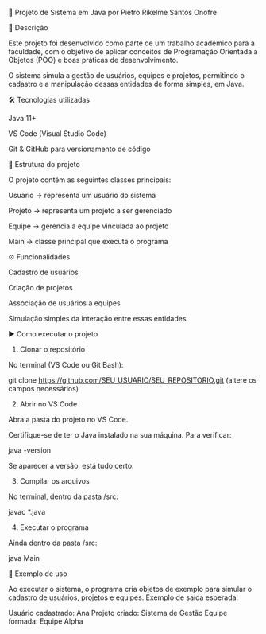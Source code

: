 📘 Projeto de Sistema em Java por Pietro Rikelme Santos Onofre

📌 Descrição

Este projeto foi desenvolvido como parte de um trabalho acadêmico para a faculdade, com o objetivo de aplicar conceitos de Programação Orientada a Objetos (POO) e boas práticas de desenvolvimento.

O sistema simula a gestão de usuários, equipes e projetos, permitindo o cadastro e a manipulação dessas entidades de forma simples, em Java.

🛠️ Tecnologias utilizadas

Java 11+

VS Code (Visual Studio Code)

Git & GitHub para versionamento de código



📂 Estrutura do projeto

O projeto contém as seguintes classes principais:

Usuario → representa um usuário do sistema

Projeto → representa um projeto a ser gerenciado

Equipe → gerencia a equipe vinculada ao projeto

Main → classe principal que executa o programa



⚙️ Funcionalidades

Cadastro de usuários

Criação de projetos

Associação de usuários a equipes

Simulação simples da interação entre essas entidades



▶️ Como executar o projeto
1. Clonar o repositório

No terminal (VS Code ou Git Bash):

git clone https://github.com/SEU_USUARIO/SEU_REPOSITORIO.git  (altere os campos necessários)

2. Abrir no VS Code

Abra a pasta do projeto no VS Code.

Certifique-se de ter o Java instalado na sua máquina.
Para verificar:

java -version


Se aparecer a versão, está tudo certo.

3. Compilar os arquivos

No terminal, dentro da pasta /src:

javac *.java

4. Executar o programa

Ainda dentro da pasta /src:

java Main



📖 Exemplo de uso

Ao executar o sistema, o programa cria objetos de exemplo para simular o cadastro de usuários, projetos e equipes.
Exemplo de saída esperada:

Usuário cadastrado: Ana
Projeto criado: Sistema de Gestão
Equipe formada: Equipe Alpha